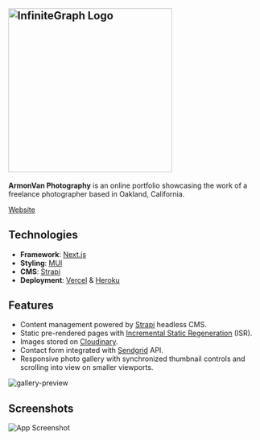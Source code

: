 ## <img src="https://user-images.githubusercontent.com/57969414/173707153-0d9b023c-3892-4842-9658-54ec649e8333.png" alt="InfiniteGraph Logo" width="325">

**ArmonVan Photography** is an online portfolio showcasing the work of a freelance photographer based in Oakland, California.

[Website](https://armonvanphoto.com)

## Technologies

- **Framework**: [Next.js](https://nextjs.org)
- **Styling**: [MUI](https://mui.org)
- **CMS**: [Strapi](https://strapi.com)
- **Deployment**: [Vercel](https://vercel.com) & [Heroku](https://heroku.com)

## Features

- Content management powered by [Strapi](https://strapi.io) headless CMS.
- Static pre-rendered pages with [Incremental Static Regeneration](https://vercel.com/docs/concepts/next.js/incremental-static-regeneration) (ISR).
- Images stored on [Cloudinary](https://cloudinary.com).
- Contact form integrated with [Sendgrid](https://sendgrid.com) API.
- Responsive photo gallery with synchronized thumbnail controls and scrolling into view on smaller viewports.

![gallery-preview](https://user-images.githubusercontent.com/57969414/183147872-21d0d070-7261-44a2-af20-e6e91d564fca.gif)

## Screenshots

![App Screenshot](https://res.cloudinary.com/jjo/image/upload/v1655059797/Portfolio/Armon%20Van%20Photography/armonvan-preview_kok1sn.png)
